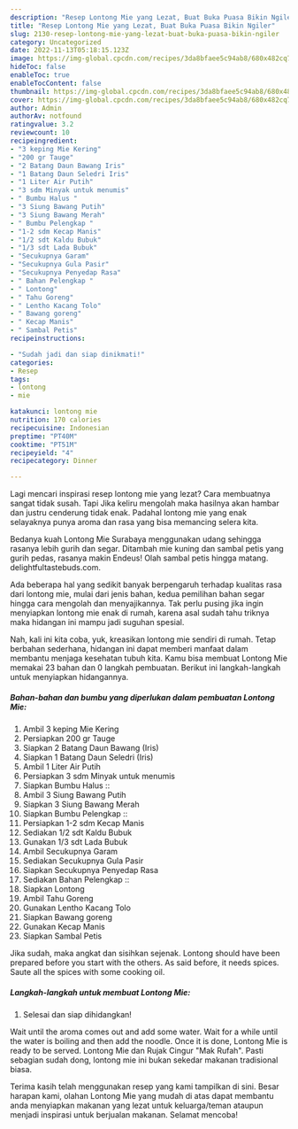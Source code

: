 ```yaml
---
description: "Resep Lontong Mie yang Lezat, Buat Buka Puasa Bikin Ngiler"
title: "Resep Lontong Mie yang Lezat, Buat Buka Puasa Bikin Ngiler"
slug: 2130-resep-lontong-mie-yang-lezat-buat-buka-puasa-bikin-ngiler
category: Uncategorized
date: 2022-11-13T05:18:15.123Z
image: https://img-global.cpcdn.com/recipes/3da8bfaee5c94ab8/680x482cq70/lontong-mie-foto-resep-utama.jpg
hideToc: false
enableToc: true
enableTocContent: false
thumbnail: https://img-global.cpcdn.com/recipes/3da8bfaee5c94ab8/680x482cq70/lontong-mie-foto-resep-utama.jpg
cover: https://img-global.cpcdn.com/recipes/3da8bfaee5c94ab8/680x482cq70/lontong-mie-foto-resep-utama.jpg
author: Admin
authorAv: notfound
ratingvalue: 3.2
reviewcount: 10
recipeingredient:
- "3 keping Mie Kering"
- "200 gr Tauge"
- "2 Batang Daun Bawang Iris"
- "1 Batang Daun Seledri Iris"
- "1 Liter Air Putih"
- "3 sdm Minyak untuk menumis"
- " Bumbu Halus "
- "3 Siung Bawang Putih"
- "3 Siung Bawang Merah"
- " Bumbu Pelengkap "
- "1-2 sdm Kecap Manis"
- "1/2 sdt Kaldu Bubuk"
- "1/3 sdt Lada Bubuk"
- "Secukupnya Garam"
- "Secukupnya Gula Pasir"
- "Secukupnya Penyedap Rasa"
- " Bahan Pelengkap "
- " Lontong"
- " Tahu Goreng"
- " Lentho Kacang Tolo"
- " Bawang goreng"
- " Kecap Manis"
- " Sambal Petis"
recipeinstructions:

- "Sudah jadi dan siap dinikmati!"
categories:
- Resep
tags:
- lontong
- mie

katakunci: lontong mie 
nutrition: 170 calories
recipecuisine: Indonesian
preptime: "PT40M"
cooktime: "PT51M"
recipeyield: "4"
recipecategory: Dinner

---
```



Lagi mencari inspirasi resep lontong mie yang lezat? Cara membuatnya sangat tidak susah. Tapi Jika keliru mengolah maka hasilnya akan hambar dan justru cenderung tidak enak. Padahal lontong mie yang enak selayaknya punya aroma dan rasa yang bisa memancing selera kita.


Bedanya kuah Lontong Mie Surabaya menggunakan udang sehingga rasanya lebih gurih dan segar. Ditambah mie kuning dan sambal petis yang gurih pedas, rasanya makin Endeus! Olah sambal petis hingga matang. delightfultastebuds.com.

Ada beberapa hal yang sedikit banyak berpengaruh terhadap kualitas rasa dari lontong mie, mulai dari jenis bahan, kedua pemilihan bahan segar hingga cara mengolah dan menyajikannya. Tak perlu pusing jika ingin menyiapkan lontong mie enak di rumah, karena asal sudah tahu triknya maka hidangan ini mampu jadi suguhan spesial.


Nah, kali ini kita coba, yuk, kreasikan lontong mie sendiri di rumah. Tetap berbahan sederhana, hidangan ini dapat memberi manfaat dalam membantu menjaga kesehatan tubuh kita. Kamu bisa membuat Lontong Mie memakai 23 bahan dan 0 langkah pembuatan. Berikut ini langkah-langkah untuk menyiapkan hidangannya.

<!--inarticleads1-->

##### Bahan-bahan dan bumbu yang diperlukan dalam pembuatan Lontong Mie:

1. Ambil 3 keping Mie Kering
1. Persiapkan 200 gr Tauge
1. Siapkan 2 Batang Daun Bawang (Iris)
1. Siapkan 1 Batang Daun Seledri (Iris)
1. Ambil 1 Liter Air Putih
1. Persiapkan 3 sdm Minyak untuk menumis
1. Siapkan  Bumbu Halus ::
1. Ambil 3 Siung Bawang Putih
1. Siapkan 3 Siung Bawang Merah
1. Siapkan  Bumbu Pelengkap ::
1. Persiapkan 1-2 sdm Kecap Manis
1. Sediakan 1/2 sdt Kaldu Bubuk
1. Gunakan 1/3 sdt Lada Bubuk
1. Ambil Secukupnya Garam
1. Sediakan Secukupnya Gula Pasir
1. Siapkan Secukupnya Penyedap Rasa
1. Sediakan  Bahan Pelengkap ::
1. Siapkan  Lontong
1. Ambil  Tahu Goreng
1. Gunakan  Lentho Kacang Tolo
1. Siapkan  Bawang goreng
1. Gunakan  Kecap Manis
1. Siapkan  Sambal Petis


Jika sudah, maka angkat dan sisihkan sejenak. Lontong should have been prepared before you start with the others. As said before, it needs spices. Saute all the spices with some cooking oil. 

<!--inarticleads2-->

##### Langkah-langkah untuk membuat Lontong Mie:


1. Selesai dan siap dihidangkan!

Wait until the aroma comes out and add some water. Wait for a while until the water is boiling and then add the noodle. Once it is done, Lontong Mie is ready to be served. Lontong Mie dan Rujak Cingur &#34;Mak Rufah&#34;. Pasti sebagian sudah dong, lontong mie ini bukan sekedar makanan tradisional biasa. 

Terima kasih telah menggunakan resep yang kami tampilkan di sini. Besar harapan kami, olahan Lontong Mie yang mudah di atas dapat membantu anda menyiapkan makanan yang lezat untuk keluarga/teman ataupun menjadi inspirasi untuk berjualan makanan. Selamat mencoba!

